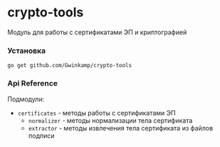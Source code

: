 # crypto-tools

Модуль для работы с сертификатами ЭП и криптографией

### Установка

```shell
go get github.com/Gwinkamp/crypto-tools
```

### Api Reference

Подмодули:

* `certificates` - методы работы с сертификатами ЭП
  * `normalizer` - методы нормализации тела сертификата
  * `extractor` - методы извлечения тела сертификата из файлов подписи
